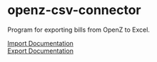 openz-csv-connector
===================
Program for exporting bills from OpenZ to Excel.

[Import Documentation](https://cdn.rawgit.com/HAWAIHAWAI/openz-csv-connector/master/openz-csv-import/doc/index.html)
<br>
[Export Documentation](https://cdn.rawgit.com/HAWAIHAWAI/openz-csv-connector/master/openz-csv-export/doc/index.html)
